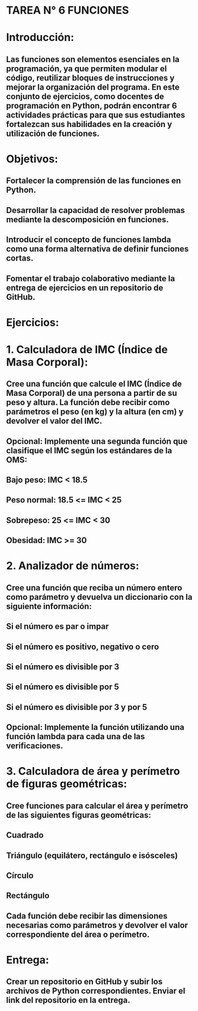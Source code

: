 # TAREA N° 6 FUNCIONES

# Introducción:

## Las funciones son elementos esenciales en la programación, ya que permiten modular el código, reutilizar bloques de instrucciones y mejorar la organización del programa. En este conjunto de ejercicios, como docentes de programación en Python, podrán encontrar 6 actividades prácticas para que sus estudiantes fortalezcan sus habilidades en la creación y utilización de funciones.

# Objetivos:

## Fortalecer la comprensión de las funciones en Python.
## Desarrollar la capacidad de resolver problemas mediante la descomposición en funciones.
## Introducir el concepto de funciones lambda como una forma alternativa de definir funciones cortas.
## Fomentar el trabajo colaborativo mediante la entrega de ejercicios en un repositorio de GitHub.

# Ejercicios:

# 1. Calculadora de IMC (Índice de Masa Corporal):

## Cree una función que calcule el IMC (Índice de Masa Corporal) de una persona a partir de su peso y altura. La función debe recibir como parámetros el peso (en kg) y la altura (en cm) y devolver el valor del IMC.

## Opcional: Implemente una segunda función que clasifique el IMC según los estándares de la OMS:

## Bajo peso: IMC < 18.5
## Peso normal: 18.5 <= IMC < 25
## Sobrepeso: 25 <= IMC < 30
## Obesidad: IMC >= 30

# 2. Analizador de números:

## Cree una función que reciba un número entero como parámetro y devuelva un diccionario con la siguiente información:

## Si el número es par o impar
## Si el número es positivo, negativo o cero
## Si el número es divisible por 3
## Si el número es divisible por 5
## Si el número es divisible por 3 y por 5

## Opcional: Implemente la función utilizando una función lambda para cada una de las verificaciones.

# 3. Calculadora de área y perímetro de figuras geométricas:

## Cree funciones para calcular el área y perímetro de las siguientes figuras geométricas:

## Cuadrado
## Triángulo (equilátero, rectángulo e isósceles)
## Círculo
## Rectángulo

## Cada función debe recibir las dimensiones necesarias como parámetros y devolver el valor correspondiente del área o perímetro.

# Entrega:

## Crear un repositorio en GitHub y subir los archivos de Python correspondientes. Enviar el link del repositorio en la entrega.